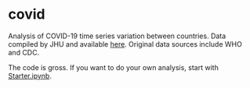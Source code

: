# covid

Analysis of COVID-19 time series variation between countries. Data compiled by JHU and available [here](https://github.com/CSSEGISandData/COVID-19). Original data sources include WHO and CDC.

The code is gross. If you want to do your own analysis, start with [Starter.ipynb](https://github.com/truell20/covid/blob/master/Starter.ipynb).
